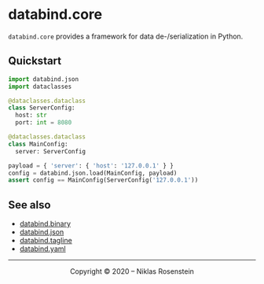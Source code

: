 # databind.core

`databind.core` provides a framework for data de-/serialization in Python.

## Quickstart

```py
import databind.json
import dataclasses

@dataclasses.dataclass
class ServerConfig:
  host: str
  port: int = 8080

@dataclasses.dataclass
class MainConfig:
  server: ServerConfig

payload = { 'server': { 'host': '127.0.0.1' } }
config = databind.json.load(MainConfig, payload)
assert config == MainConfig(ServerConfig('127.0.0.1'))
```

## See also

* [databind.binary](https://pypi.org/projects/databind.binary)
* [databind.json](https://pypi.org/projects/databind.json)
* [databind.tagline](https://pypi.org/projects/databind.tagline)
* [databind.yaml](https://pypi.org/projects/databind.yaml)

---

<p align="center">Copyright &copy; 2020 &ndash; Niklas Rosenstein</p>
